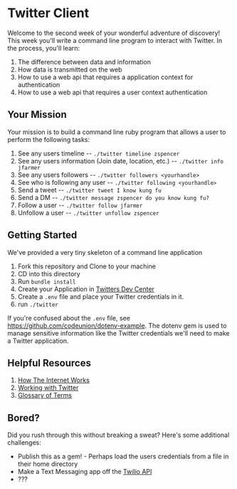 # Twitter Client

Welcome to the second week of your wonderful adventure of discovery! This
week you'll write a command line program to interact with Twitter. In the
process, you'll learn:

1. The difference between data and information
1. How data is transmitted on the web
1. How to use a web api that requires a application context for authentication
1. How to use a web api that requires a user context authentication

## Your Mission

Your mission is to build a command line ruby program that allows a user to
perform the following tasks:

1. See any users timeline -- `./twitter timeline zspencer`
1. See any users information (Join date, location, etc.) -- `./twitter info jfarmer`
1. See any users followers -- `./twitter followers <yourhandle>`
1. See who is following any user -- `./twitter following <yourhandle>`
1. Send a tweet -- `./twitter tweet I know kung fu`
1. Send a DM -- `./twitter message zspencer do you know kung fu?`
1. Follow a user -- `./twitter follow jfarmer`
1. Unfollow a user -- `./twitter unfollow zspencer`

## Getting Started

We've provided a very tiny skeleton of a command line application

1. Fork this repository and Clone to your machine
1. CD into this directory
1. Run `bundle install`
1. Create your Application in [Twitters Dev Center](http://dev.twitter.com)
1. Create a `.env` file and place your Twitter credentials in it.
1. run `./twitter`

If you're confused about the `.env` file, see https://github.com/codeunion/dotenv-example.
The dotenv gem is used to manage sensitive information like the Twitter
credentials we'll need to make a Twitter application.

## Helpful Resources

1. [How The Internet Works](docs/internet.md)
1. [Working with Twitter](docs/twitter.md)
1. [Glossary of Terms](docs/glossary.md)

## Bored?

Did you rush through this without breaking a sweat? Here's some additional
challenges:

* Publish this as a gem! - Perhaps load the users credentials from a file in
  their home directory
* Make a Text Messaging app off the [Twilio API](http://www.twilio.com/)
* ???
